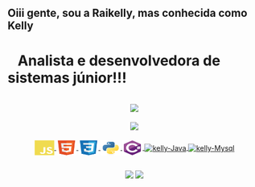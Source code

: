 ##  Oiii gente, sou a Raikelly, mas conhecida como Kelly
 
  <h1>&nbsp;&nbsp; Analista e desenvolvedora de sistemas júnior!!! </h1> &nbsp;
  <div align="center">
  <a href="https://github.com/AlvesKelly">
  <img height="180em" src="https://github-readme-stats.vercel.app/api?username=AlvesKelly&show_icons=true&theme=tokyonight&include_all_commits=true&count_private=true"/>
  </br>
  </br>
  <img height="180em" src="https://github-readme-stats.vercel.app/api/top-langs/?username=AlvesKelly&layout=compact&langs_count=7&theme=tokyonight"/>

  <div style="display: inline_block"><br>
  <img align="center" alt="kelly-Js" height="30" width="40" src="https://raw.githubusercontent.com/devicons/devicon/master/icons/javascript/javascript-plain.svg">
  <img align="center" alt="kelly-HTML" height="30" width="40" src="https://raw.githubusercontent.com/devicons/devicon/master/icons/html5/html5-original.svg">
  <img align="center" alt="kelly-CSS" height="30" width="40" src="https://raw.githubusercontent.com/devicons/devicon/master/icons/css3/css3-original.svg">
  <img align="center" alt="kelly-Python" height="30" width="40" src="https://raw.githubusercontent.com/devicons/devicon/master/icons/python/python-original.svg">
  <img align="center" alt="kelly-Csharp" height="30" width="40" src="https://raw.githubusercontent.com/devicons/devicon/master/icons/csharp/csharp-original.svg">
    <img align="center" alt="kelly-Java" height="30" width="40" src="https://cdn.jsdelivr.net/gh/devicons/devicon/icons/java/java-original-wordmark.svg">
  <img align="center" alt="kelly-Mysql" height="30" width="40" src="https://cdn.jsdelivr.net/gh/devicons/devicon/icons/mysql/mysql-plain-wordmark.svg">
  </div>

  ##
  
  <a href="https://www.instagram.com/kelly_aalvesx/" target="_blank"><img src="https://img.shields.io/badge/-Instagram-%23E4405F?style=for-the-badge&logo=instagram&logoColor=white" target="_blank"></a>
  <a href = "mailto:pereirakelly01739@gamil.com"><img src="https://img.shields.io/badge/-Gmail-%23333?style=for-the-badge&logo=gmail&logoColor=white" target="_blank">     </a>
  </div> 


